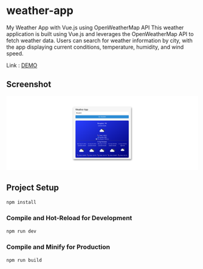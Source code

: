 # weather-app
My Weather App with Vue.js using OpenWeatherMap API
This weather application is built using Vue.js and leverages the OpenWeatherMap API to fetch weather data. Users can search for weather information by city, with the app displaying current conditions, temperature, humidity, and wind speed. 

Link : [DEMO](https://weather-app-mu-seven-41.vercel.app)

## Screenshot
![Weather App Screenshot](./screenshot.png)


## Project Setup

```sh
npm install
```

### Compile and Hot-Reload for Development

```sh
npm run dev
```

### Compile and Minify for Production

```sh
npm run build
```
